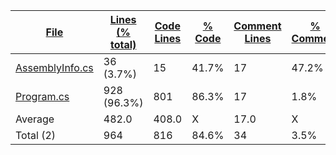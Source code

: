 
|[File](https://github.com/jojo2357/Music-Discord-Rich-Presence/tree/development/Statistics%2Fc%23%2FNameAscending.md%2F)|[Lines (% total)](https://github.com/jojo2357/Music-Discord-Rich-Presence/tree/development/Statistics%2Fc%23%2FLinesDescending.md%2F)|[Code Lines](https://github.com/jojo2357/Music-Discord-Rich-Presence/tree/development/Statistics%2Fc%23%2FCodeDescending.md%2F)|[% Code](https://github.com/jojo2357/Music-Discord-Rich-Presence/tree/development/Statistics%2Fc%23%2FProportionCodeDescending.md%2F)|[Comment Lines](https://github.com/jojo2357/Music-Discord-Rich-Presence/tree/development/Statistics%2Fc%23%2FCommentsDescending.md%2F)|[% Comment](https://github.com/jojo2357/Music-Discord-Rich-Presence/tree/development/Statistics%2Fc%23%2FProportionCommentsDescending.md%2F)|[Blank Lines](https://github.com/jojo2357/Music-Discord-Rich-Presence/tree/development/Statistics%2Fc%23%2FBlanksDescending.md%2F)|[% Blank](https://github.com/jojo2357/Music-Discord-Rich-Presence/tree/development/Statistics%2Fc%23%2FProportionBlanksDescending.md%2F)|
| --- | --- | --- | --- | --- | --- | --- | --- |
|[AssemblyInfo.cs](https://github.com/jojo2357/Music-Discord-Rich-Presence/tree/development/GroovyRP%2FProperties%2FAssemblyInfo.cs)|36 (3.7%)|15|41.7%|17|47.2%|4|11.1%|
|[Program.cs](https://github.com/jojo2357/Music-Discord-Rich-Presence/tree/development/GroovyRP%2FProgram.cs)|928 (96.3%)|801|86.3%|17|1.8%|110|11.9%|
|Average |482.0|408.0|X|17.0|X|57.0|X|
|Total (2)|964|816|84.6%|34| 3.5%|114|11.8%|